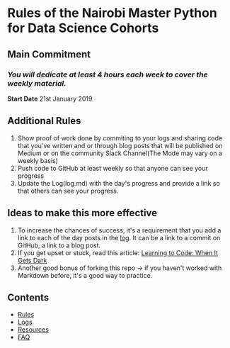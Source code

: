 # Rules of the Nairobi Master Python for Data Science Cohorts

## Main Commitment
### *You will dedicate at least 4 hours each week to cover the weekly material.*

**Start Date**
21st January 2019

## Additional Rules
1. Show proof of work done by commiting to your logs and sharing code that you've written and or through blog posts that will be published on Medium or on the community Slack Channel(The Mode may vary on a weekly basis)
2. Push code to GitHub at least weekly so that anyone can see your progress
3. Update the Log(log.md) with the day's progress and provide a link so that others can see your progress.

## Ideas to make this more effective
1. To increase the chances of success, it's a requirement that you add a link to each of the day posts in the [log](https://github.com/Python-4-DS/Cohort-1/blob/master/log.md). It can be a link to a commit on GitHub, a link to a blog post.
2. If you get upset or stuck, read this article: [Learning to Code: When It Gets Dark](https://medium.freecodecamp.org/learning-to-code-when-it-gets-dark-e485edfb58fd)
3. Another good bonus of forking this repo -> if you haven't worked with Markdown before, it's a good way to practice.

## Contents
* [Rules](https://github.com/Python-4-DS/Cohort-1/edit/master/rules.md)
* [Logs](https://github.com/Python-4-DS/Cohort-1/blob/master/log.md)
* [Resources](https://github.com/Python-4-DS/Cohort-1/blob/master/resources.md)
* [FAQ](https://github.com/Python-4-DS/Cohort-1/blob/master/faq.md)



